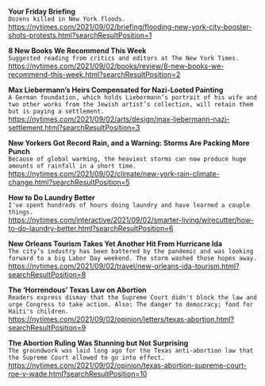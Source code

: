 **Your Friday Briefing**\
`Dozens killed in New York floods.`\
https://nytimes.com/2021/09/02/briefing/flooding-new-york-city-booster-shots-protests.html?searchResultPosition=1

**8 New Books We Recommend This Week**\
`Suggested reading from critics and editors at The New York Times.`\
https://nytimes.com/2021/09/02/books/review/8-new-books-we-recommend-this-week.html?searchResultPosition=2

**Max Liebermann’s Heirs Compensated for Nazi-Looted Painting**\
`A German foundation, which holds Liebermann’s portrait of his wife and two other works from the Jewish artist’s collection, will retain them but is paying a settlement.`\
https://nytimes.com/2021/09/02/arts/design/max-liebermann-nazi-settlement.html?searchResultPosition=3

**New Yorkers Got Record Rain, and a Warning: Storms Are Packing More Punch**\
`Because of global warming, the heaviest storms can now produce huge amounts of rainfall in a short time.`\
https://nytimes.com/2021/09/02/climate/new-york-rain-climate-change.html?searchResultPosition=5

**How to Do Laundry Better**\
`I've spent hundreds of hours doing laundry and have learned a couple things.`\
https://nytimes.com/interactive/2021/09/02/smarter-living/wirecutter/how-to-do-laundry-better.html?searchResultPosition=6

**New Orleans Tourism Takes Yet Another Hit From Hurricane Ida**\
`The city’s industry has been battered by the pandemic and was looking forward to a big Labor Day weekend. The storm washed those hopes away.`\
https://nytimes.com/2021/09/02/travel/new-orleans-ida-tourism.html?searchResultPosition=8

**The ‘Horrendous’ Texas Law on Abortion**\
`Readers express dismay that the Supreme Court didn't block the law and urge Congress to take action. Also: The danger to democracy; food for Haiti's children.`\
https://nytimes.com/2021/09/02/opinion/letters/texas-abortion.html?searchResultPosition=9

**The Abortion Ruling Was Stunning but Not Surprising**\
`The groundwork was laid long ago for the Texas anti-abortion law that the Supreme Court allowed to go into effect.`\
https://nytimes.com/2021/09/02/opinion/texas-abortion-supreme-court-roe-v-wade.html?searchResultPosition=10

